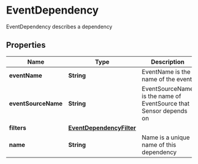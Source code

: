 

# EventDependency

EventDependency describes a dependency
## Properties

Name | Type | Description | Notes
------------ | ------------- | ------------- | -------------
**eventName** | **String** | EventName is the name of the event | 
**eventSourceName** | **String** | EventSourceName is the name of EventSource that Sensor depends on | 
**filters** | [**EventDependencyFilter**](EventDependencyFilter.md) |  |  [optional]
**name** | **String** | Name is a unique name of this dependency | 



